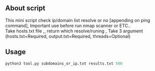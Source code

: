 ## About script
This mini script check ip/domain list resolve or no [appending on ping command], Important use before run nmap scanner or ETC.. <br>
Take hosts.txt file ,, return which resolve/runing , Take 3 argument (hosts.txt=Required, output.txt=Required, threads=Optional)

## Usage
```python
python3 tool.py subdomains_or_ip.txt results.txt 500
```

